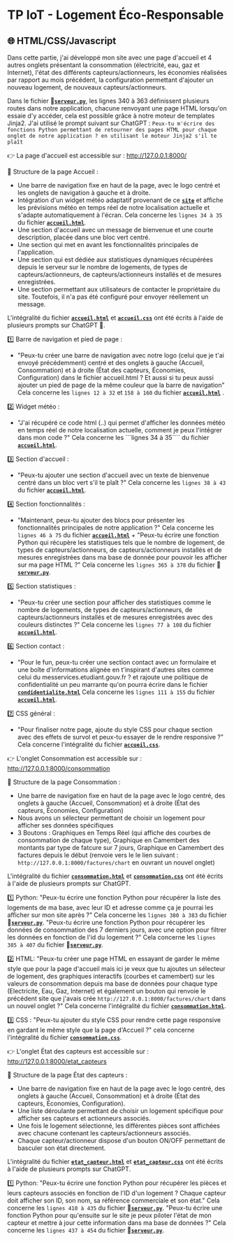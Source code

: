 # TP IoT - Logement Éco-Responsable

## 🌐 HTML/CSS/Javascript
Dans cette partie, j'ai développé mon site avec une page d'accueil et 4 autres onglets présentant la consommation (électricité, eau, gaz et Internet), l'état des différents capteurs/actionneurs, les économies réalisées par rapport au mois précédent, la configuration permettant d'ajouter un nouveau logement, de nouveaux capteurs/actionneurs.

Dans le fichier **🐍[`serveur.py`](https://github.com/AyoubLADJICI/Logement-eco-responsable/blob/main/serveur.py)**, les lignes 340 à 363 définissent plusieurs routes dans notre application, chacune renvoyant une page HTML lorsqu'on essaie d'y accéder, cela est possible grâce à notre moteur de templates Jinja2. J'ai utilisé le prompt suivant sur ChatGPT : ```Peux-tu m'écrire des fonctions Python permettant de retourner des pages HTML pour chaque onglet de notre application ? en utilisant le moteur Jinja2 s'il te plaît```

👉 La page d'accueil est accessible sur : http://127.0.0.1:8000/

📝 Structure de la page Accueil :
- Une barre de navigation fixe en haut de la page, avec le logo centré et les onglets de navigation à gauche et à droite.
- Intégration d'un widget météo adaptatif provenant de ce **[`site`](https://weatherwidget.org/fr/)** et affiche les prévisions météo en temps réel de notre localisation actuelle et s'adapte automatiquement à l'écran. Cela concerne les ```lignes 34 à 35``` du fichier **[`accueil.html`](https://github.com/AyoubLADJICI/Logement-eco-responsable/blob/main/templates/accueil.html)**. 
- Une section d'accueil avec un message de bienvenue et une courte description, placée dans une bloc vert centré.
- Une section qui met en avant les fonctionnalités principales de l'application.
- Une section qui est dédiée aux statistiques dynamiques récupérées depuis le serveur sur le nombre de logements, de types de capteurs/actionneurs, de capteurs/actionneurs installés et de mesures enregistrées.
- Une section permettant aux utilisateurs de contacter le propriétaire du site. Toutefois, il n'a pas été configuré pour envoyer réellement un message.

L'intégralité du fichier **[`accueil.html`](https://github.com/AyoubLADJICI/Logement-eco-responsable/blob/main/templates/accueil.html)** et **[`accueil.css`](https://github.com/AyoubLADJICI/Logement-eco-responsable/blob/main/static/css/accueil.css)** ont été écrits à l'aide de plusieurs prompts sur ChatGPT 🤖.

1️⃣ Barre de navigation et pied de page :
- "Peux-tu créer une barre de navigation avec notre logo (celui que je t'ai envoyé précédemment) centré et des onglets à gauche (Accueil, Consommation) et à droite (État des capteurs, Économies, Configuration) dans le fichier accueil.html ? Et aussi si tu peux aussi ajouter un pied de page de la même couleur que la barre de navigation" Cela concerne les ```lignes 12 à 32``` et ```158 à 160``` du fichier **[`accueil.html`](https://github.com/AyoubLADJICI/Logement-eco-responsable/blob/main/templates/accueil.html)** .

2️⃣ Widget météo :
- "J'ai récupéré ce code html (..) qui permet d'afficher les données météo en temps réel de notre localisation actuelle, comment je peux l'intégrer dans mon code ?" Cela concerne les ```lignes 34 à 35```` du fichier **[`accueil.html`](https://github.com/AyoubLADJICI/Logement-eco-responsable/blob/main/templates/accueil.html)**.

3️⃣ Section d'accueil :
- "Peux-tu ajouter une section d'accueil avec un texte de bienvenue centré dans un bloc vert s'il te plaît ?"  Cela concerne les ```lignes 38 à 43``` du fichier **[`accueil.html`](https://github.com/AyoubLADJICI/Logement-eco-responsable/blob/main/templates/accueil.html)**.

4️⃣ Section fonctionnalités :
- "Maintenant, peux-tu ajouter des blocs pour présenter les fonctionnalités principales de notre application ?" Cela concerne les ```lignes 46 à 75``` du fichier **[`accueil.html`](https://github.com/AyoubLADJICI/Logement-eco-responsable/blob/main/templates/accueil.html)** + "Peux-tu écrire une fonction Python qui récupère les statistiques tels que le nombre de logement, de types de capteurs/actionneurs, de capteurs/actionneurs installés et de mesures enregistrées dans ma base de donnée pour pouvoir les afficher sur ma page HTML ?" Cela concerne les ```lignes 365 à 378``` du fichier **🐍[`serveur.py`](https://github.com/AyoubLADJICI/Logement-eco-responsable/blob/main/serveur.py)**.

5️⃣ Section statistiques :
- "Peux-tu créer une section pour afficher des statistiques comme le nombre de logements, de types de capteurs/actionneurs, de capteurs/actionneurs installés et de mesures enregistrées avec des couleurs distinctes ?"  Cela concerne les ```lignes 77 à 108``` du fichier **[`accueil.html`](https://github.com/AyoubLADJICI/Logement-eco-responsable/blob/main/templates/accueil.html)**.

6️⃣ Section contact :
- "Pour le fun, peux-tu créer une section contact avec un formulaire et une boîte d'informations alignée en t'inspirant d'autres sites comme celui du messervices.etudiant.gouv.fr ? et rajoute une politique de confidentialité un peu marrante qu'on pourra écrire dans le fichier **[`condidentialite.html`](https://github.com/AyoubLADJICI/Logement-eco-responsable/blob/main/templates/consommation.html)**   Cela concerne les ```lignes 111 à 155``` du fichier **[`accueil.html`](https://github.com/AyoubLADJICI/Logement-eco-responsable/blob/main/templates/accueil.html)**.

7️⃣ CSS général :
- "Pour finaliser notre page, ajoute du style CSS pour chaque section avec des effets de survol et peux-tu essayer de le rendre responsive ?" Cela concerne l'intégralité du fichier **[`accueil.css`](https://github.com/AyoubLADJICI/Logement-eco-responsable/blob/main/static/css/accueil.css)**.

👉 L'onglet Consommation est accessible sur : http://127.0.0.1:8000/consommation

📝 Structure de la page Consommation :
- Une barre de navigation fixe en haut de la page avec le logo centré, des onglets à gauche (Accueil, Consommation) et à droite (État des capteurs, Économies, Configuration)
- Nous avons un sélecteur permettant de choisir un logement pour afficher ses données spécifiques
- 3 Boutons : Graphiques en Temps Réel (qui affiche des courbes de consommation de chaque type), Graphique en Camembert des montants par type de fatcure sur 7 jours, Graphique en Camembert des factures depuis le début (renvoie vers le le lien suivant : ```http://127.0.0.1:8000/factures/chart``` en ouvrant un nouvel onglet)

L'intégralité du fichier **[`consommation.html`](https://github.com/AyoubLADJICI/Logement-eco-responsable/blob/main/templates/consommation.html)** et **[`consommation.css`](https://github.com/AyoubLADJICI/Logement-eco-responsable/blob/main/static/css/consommation.css)** ont été écrits à l'aide de plusieurs prompts sur ChatGPT.

1️⃣ Python: "Peux-tu écrire une fonction Python pour récupérer la liste des logements de ma base, avec leur ID et adresse comme ça je pourrai les afficher sur mon site après ?" Cela concerne les ```lignes 380 à 383``` du fichier **🐍[`serveur.py`](https://github.com/AyoubLADJICI/Logement-eco-responsable/blob/main/serveur.py)**.
"Peux-tu écrire une fonction Python pour récupérer les données de consommation des 7 derniers jours, avec une option pour filtrer les données en fonction de l'id du logement ?" Cela concerne les ```lignes 385 à 407``` du fichier **🐍[`serveur.py`](https://github.com/AyoubLADJICI/Logement-eco-responsable/blob/main/serveur.py)**.

2️⃣ HTML: "Peux-tu créer une page HTML en essayant de garder le même style que pour la page d'accueil mais ici je veux que tu ajoutes un sélecteur de logement, des graphiques interactifs (courbes et camembert) sur les valeurs de consommation depuis ma base de données pour chaque type (Electricite, Eau, Gaz, Internet) et également un bouton qui renvoie le précédent site que j'avais crée ```http://127.0.0.1:8000/factures/chart``` dans un nouvel onglet ?" Cela concerne l'intégralité du fichier **[`consommation.html`](https://github.com/AyoubLADJICI/Logement-eco-responsable/blob/main/templates/consommation.html)**.

3️⃣ CSS : "Peux-tu ajouter du style CSS pour rendre cette page responsive en gardant le même style que la page d'Accueil ?" cela concerne l'intégralité du fichier **[`consommation.css`](https://github.com/AyoubLADJICI/Logement-eco-responsable/blob/main/static/css/consommation.css)**.

👉 L'onglet État des capteurs est accessible sur : http://127.0.0.1:8000/etat_capteurs

📝 Structure de la page État des capteurs :
- Une barre de navigation fixe en haut de la page avec le logo centré, des onglets à gauche (Accueil, Consommation) et à droite (État des capteurs, Économies, Configuration).
- Une liste déroulante permettant de choisir un logement spécifique pour afficher ses capteurs et actionneurs associés.
- Une fois le logement sélectionné, les différentes pièces sont affichées avec chacune contenant les capteurs/actionneurs associés.
- Chaque capteur/actionneur dispose d'un bouton ON/OFF permettant de basculer son état directement.

L'intégralité du fichier **[`etat_capteur.html`](https://github.com/AyoubLADJICI/Logement-eco-responsable/blob/main/templates/etat_capteur.html)** et **[`etat_capteur.css`](https://github.com/AyoubLADJICI/Logement-eco-responsable/blob/main/static/css/etat_capteur.css)** ont été écrits à l'aide de plusieurs prompts sur ChatGPT.

1️⃣ Python: "Peux-tu écrire une fonction Python pour récupérer les pièces et leurs capteurs associés en fonction de l'ID d'un logement ? Chaque capteur doit afficher son ID, son nom, sa référence commerciale et son état." Cela concerne les ```lignes 410 à 435``` du fichier **🐍[`serveur.py`](https://github.com/AyoubLADJICI/Logement-eco-responsable/blob/main/serveur.py)**.
"Peux-tu écrire une fonction Python pour qu'ensuite sur le site je peux piloter l'état de mon capteur et mettre à jour cette information dans ma base de données ?" Cela concerne les ```lignes 437 à 454``` du fichier **🐍[`serveur.py`](https://github.com/AyoubLADJICI/Logement-eco-responsable/blob/main/serveur.py)**.

